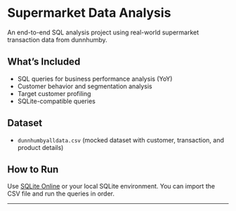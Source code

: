 # Supermarket Data Analysis

An end-to-end SQL analysis project using real-world supermarket transaction data from dunnhumby.

## What’s Included
- SQL queries for business performance analysis (YoY)
- Customer behavior and segmentation analysis
- Target customer profiling
- SQLite-compatible queries

## Dataset
- `dunnhumbyalldata.csv` (mocked dataset with customer, transaction, and product details)

## How to Run
Use [SQLite Online](https://sqliteonline.com/) or your local SQLite environment. You can import the CSV file and run the queries in order.

---
